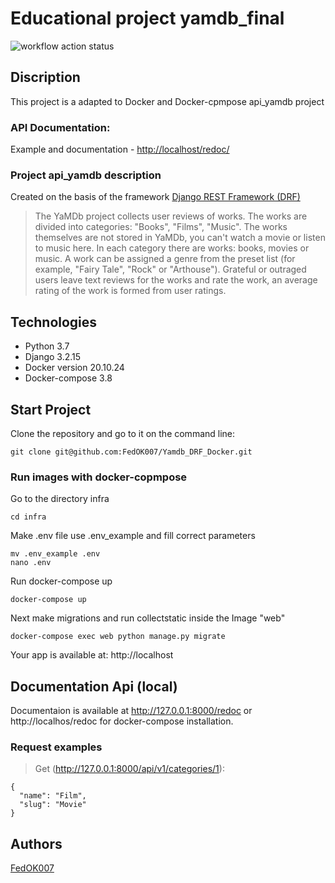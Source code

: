 # Educational project yamdb_final
![workflow action status](https://github.com/FedOK007/yamdb_final/actions/workflows/yamdb_workflow.yml/badge.svg)

## Discription

This project is a adapted to Docker and Docker-cpmpose api_yamdb project

### API Documentation:
Example and documentation - [http://localhost/redoc/](http://localhost/redoc/)

### Project api_yamdb description

Created on the basis of the framework [Django REST Framework (DRF)](https://github.com/ilyachch/django-rest-framework-rusdoc)

> The YaMDb project collects user reviews of works. The works are divided into categories: "Books", "Films", "Music".
> The works themselves are not stored in YaMDb, you can't watch a movie or listen to music here.
> In each category there are works: books, movies or music.
> A work can be assigned a genre from the preset list (for example, "Fairy Tale", "Rock" or "Arthouse").
> Grateful or outraged users leave text reviews for the works and rate the work, an average rating of the work is formed from user ratings.

## Technologies

- Python 3.7
- Django 3.2.15
- Docker version 20.10.24
- Docker-compose 3.8

## Start Project 
Clone the repository and go to it on the command line:

```
git clone git@github.com:FedOK007/Yamdb_DRF_Docker.git
```

### **Run images with docker-copmpose**

Go to the directory infra

```
cd infra
```

Make .env file use .env_example and fill correct parameters

```
mv .env_example .env
nano .env
```

Run docker-compose up

```
docker-compose up
```

Next make migrations and run collectstatic inside the Image "web"

```
docker-compose exec web python manage.py migrate
```

Your app is available at: http://localhost

## Documentation Api (local)
Documentaion is available at http://127.0.0.1:8000/redoc or http://localhos/redoc for docker-compose installation.

### Request examples

> Get (http://127.0.0.1:8000/api/v1/categories/1):

```
{
  "name": "Film",
  "slug": "Movie"
}
```
## Authors

[FedOK007](https://github.com/FedOK007)